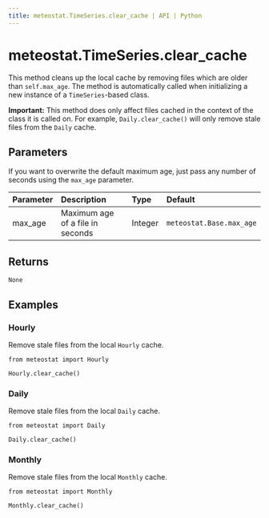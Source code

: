 ```yaml
---
title: meteostat.TimeSeries.clear_cache | API | Python
---
```


# meteostat.TimeSeries.clear_cache

This method cleans up the local cache by removing files which are older than `self.max_age`. The method is automatically called when initializing a new instance of a `TimeSeries`-based class.

**Important:** This method does only affect files cached in the context of the class it is called on. For example, `Daily.clear_cache()` will only remove stale files from the `Daily` cache.

## Parameters

If you want to overwrite the default maximum age, just pass any number of seconds using the `max_age` parameter.

| **Parameter** | **Description**                  | **Type** | **Default**              |
| :------------ | :------------------------------- | :------- | :----------------------- |
| max_age       | Maximum age of a file in seconds | Integer  | `meteostat.Base.max_age` |

## Returns

`None`

## Examples

### Hourly

Remove stale files from the local `Hourly` cache.

```python{3}
from meteostat import Hourly

Hourly.clear_cache()
```

### Daily

Remove stale files from the local `Daily` cache.

```python{3}
from meteostat import Daily

Daily.clear_cache()
```

### Monthly

Remove stale files from the local `Monthly` cache.

```python{3}
from meteostat import Monthly

Monthly.clear_cache()
```
